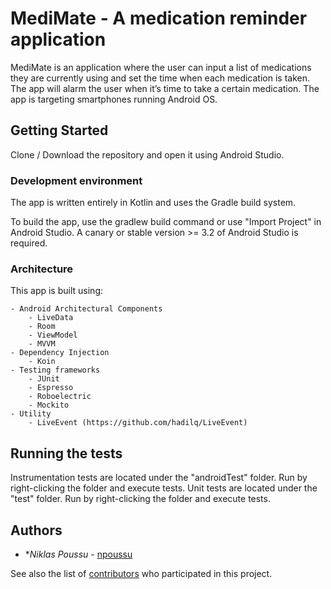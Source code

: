 # MediMate - A medication reminder application

MediMate is an application where the user can input a list of medications they are currently using and set the time when each medication is taken. The app will alarm the user when it’s time to take a certain medication. The app is targeting smartphones running Android OS.

## Getting Started

Clone / Download the repository and open it using Android Studio. 
    
### Development environment 

The app is written entirely in Kotlin and uses the Gradle build system.

To build the app, use the gradlew build command or use "Import Project" in Android Studio. A canary or stable version >= 3.2 of Android Studio is required.

### Architecture

This app is built using:

    - Android Architectural Components
        - LiveData
        - Room
        - ViewModel
        - MVVM 
    - Dependency Injection
        - Koin
    - Testing frameworks
        - JUnit
        - Espresso
        - Roboelectric
        - Mockito
    - Utility
        - LiveEvent (https://github.com/hadilq/LiveEvent)

## Running the tests

Instrumentation tests are located under the "androidTest" folder. Run by right-clicking the folder and execute tests.
Unit tests are located under the "test" folder. Run by right-clicking the folder and execute tests.

## Authors

* **Niklas Poussu* - [npoussu](https://github.com/npoussu)

See also the list of [contributors](https://github.com/your/project/contributors) who participated in this project.

